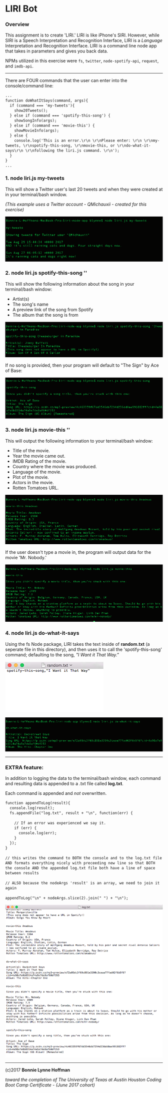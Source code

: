 # LIRI Bot

### Overview

This assignment is to create 'LIRI.'  LIRI is like iPhone's SIRI. However, while SIRI is a Speech Interpretation and Recognition Interface, LIRI is a _Language_ Interpretation and Recognition Interface. LIRI is a command line node app that takes in parameters and gives you back data.

NPMs utilized in this exercise were `fs`, `twitter`, `node-spotify-api`, `request`, and `imdb-api`.


- - -

There are FOUR commands that the user can enter into the console/command line:

```
...
function doWhatItSays(command, args){
  if (command === 'my-tweets'){
    show20Tweets();
  } else if (command === 'spotify-this-song') {
    showSongInfo(args);
  } else if (command === 'movie-this') {
    showMovieInfo(args);
  } else {
    console.log('This is an error.\r\n \r\nPlease enter: \r\n \r\nmy-tweets, \r\nspotify-this-song, \r\nmovie-this, or \r\ndo-what-it-says\r\n \r\nfollowing the liri.js command. \r\n');
  }
}
...
```


### 1. **node liri.js my-tweets**

This will show a Twitter user's last 20 tweets and when they were created at in your terminal/bash window.

_(This example uses a Twitter account - QMichauxii - created for this exercise)_


![Screenshot of Liri my-tweets](screenshots/01_liri_my-tweets.png)  



### 2. **node liri.js spotify-this-song '<song name here>'**

This will show the following information about the song in your terminal/bash window:
  * Artist(s)
  * The song's name
  * A preview link of the song from Spotify
  * The album that the song is from

![Screenshot of Liri spotify-this-song](screenshots/02_liri_spotify-this-song.png)  

If no song is provided, then your program will default to
"The Sign" by Ace of Base:

![Screenshot of Liri spotify-this-song NULL](screenshots/03_liri_spotify-this-song_NULL.png)  


### 3. **node liri.js movie-this '<movie name here>'**

This will output the following information to your terminal/bash window:

  * Title of the movie.
  * Year the movie came out.
  * IMDB Rating of the movie.
  * Country where the movie was produced.
  * Language of the movie.
  * Plot of the movie.
  * Actors in the movie.
  * Rotten Tomatoes URL.

![Screenshot of Liri movie-this](screenshots/04_liri_movie-this.png) 

If the user doesn't type a movie in, the program will output data for the movie 'Mr. Nobody.'

![Screenshot of Liri movie-this NULL](screenshots/05_liri_movie-this_NULL.png) 
            


### 4. **node liri.js do-what-it-says**

Using the fs Node package, LIRI takes the text inside of **random.txt** (a seperate file in this directory), and then uses it to call the 'spotify-this-song' command; defaulting to the song, *"I Want it That Way."*

![Screenshot of Liri do-what-it-says random.txt](screenshots/06_liri_do-what-it-says_txt_file.png) 

![Screenshot of Liri do-what-it-says](screenshots/07_liri_do-what-it-says.png) 

- - - 

### EXTRA feature:

In addition to logging the data to the terminal/bash window, each command and resulting data is appended to a .txt file called **log.txt**.

Each command is appended and *not* overwritten. 

```
function appendToLog(result){
  console.log(result);
  fs.appendFile("log.txt", result + "\n", function(err) {

    // If an error was experienced we say it.
    if (err) {
      console.log(err);
    }
  });
}

// this writes the command to BOTH the console and to the log.txt file AND formats everything nicely with preceeding new line so that BOTH the console AND the appended log.txt file both have a line of space between results

// ALSO because the nodeArgs 'result' is an array, we need to join it again

appendToLog("\n" + nodeArgs.slice(2).join(" ") + "\n");
```

![Screenshot of Liri all commands log.txt](screenshots/08_liri_all_commands_logtxt.png) 

- - -

(c)2017 __Bonnie Lynne Hoffman__ 

*toward the completion of The University of Texas at Austin Houston Coding Boot Camp Certificate - (June 2017 cohort)*


